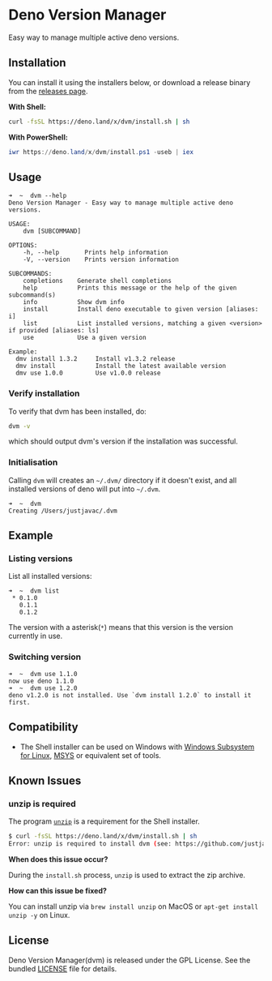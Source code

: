 # Deno Version Manager

Easy way to manage multiple active deno versions.

## Installation

You can install it using the installers below, or download a release binary from the [releases page](https://github.com/justjavac/dvm/releases).

**With Shell:**

```sh
curl -fsSL https://deno.land/x/dvm/install.sh | sh
```

**With PowerShell:**

```powershell
iwr https://deno.land/x/dvm/install.ps1 -useb | iex
```

## Usage

```
➜  ~  dvm --help
Deno Version Manager - Easy way to manage multiple active deno versions.

USAGE:
    dvm [SUBCOMMAND]

OPTIONS:
    -h, --help       Prints help information
    -V, --version    Prints version information

SUBCOMMANDS:
    completions    Generate shell completions
    help           Prints this message or the help of the given subcommand(s)
    info           Show dvm info
    install        Install deno executable to given version [aliases: i]
    list           List installed versions, matching a given <version> if provided [aliases: ls]
    use            Use a given version

Example:
  dmv install 1.3.2     Install v1.3.2 release
  dmv install           Install the latest available version
  dmv use 1.0.0         Use v1.0.0 release
```

### Verify installation

To verify that dvm has been installed, do:

```bash
dvm -v
```

which should output dvm's version if the installation was successful.

### Initialisation

Calling `dvm` will creates an `~/.dvm/` directory if it doesn't exist,
and all installed versions of deno will put into `~/.dvm`.

```
➜  ~  dvm
Creating /Users/justjavac/.dvm
```

## Example

### Listing versions

List all installed versions:

```
➜  ~  dvm list
 * 0.1.0
   0.1.1
   0.1.2
```

The version with a asterisk(`*`) means that this version is the version currently in use.

### Switching version

```
➜  ~  dvm use 1.1.0
now use deno 1.1.0
➜  ~  dvm use 1.2.0
deno v1.2.0 is not installed. Use `dvm install 1.2.0` to install it first.
```
## Compatibility

- The Shell installer can be used on Windows with [Windows Subsystem for Linux](https://docs.microsoft.com/en-us/windows/wsl/about), [MSYS](https://www.msys2.org) or equivalent set of tools.

## Known Issues

### unzip is required

The program [`unzip`](https://linux.die.net/man/1/unzip) is a requirement for the Shell installer.

```sh
$ curl -fsSL https://deno.land/x/dvm/install.sh | sh
Error: unzip is required to install dvm (see: https://github.com/justjavac/dvm#unzip-is-required).
```

**When does this issue occur?**

During the `install.sh` process, `unzip` is used to extract the zip archive.

**How can this issue be fixed?**

You can install unzip via `brew install unzip` on MacOS or `apt-get install unzip -y` on Linux.

## License

Deno Version Manager(dvm) is released under the GPL License. See the bundled [LICENSE](./LICENSE) file for details.
